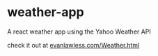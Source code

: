 # weather-app
A react weather app using the Yahoo Weather API

check it out at [evanlawless.com/Weather.html](http://evanlawless.com/Weather.html)
